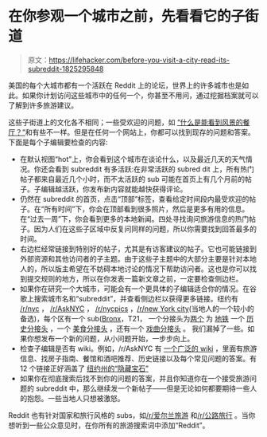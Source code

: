 # 在你参观一个城市之前，先看看它的子街道

> 原文：<https://lifehacker.com/before-you-visit-a-city-read-its-subreddit-1825295848>

美国的每个大城市都有一个活跃在 Reddit 上的论坛，世界上的许多城市也是如此。如果你计划访问这些城市中的任何一个，你甚至不用问，通过挖掘档案就可以了解到许多旅游建议。



这些子街道上的文化各不相同；一些受欢迎的问题，如 [“什么是能看到风景的餐厅？”](https://www.reddit.com/r/Dublin/comments/8a15pv/need_help_finding_a_restaurant_in_dublin/)和有些不一样。但是在任何一个网站上，你都可以找到现存的问题和答案。下面是每个子编辑要检查的内容:

*   在默认视图“hot”上，你会看到这个城市在谈论什么，以及最近几天的天气情况。你还会看到 subreddit 有多活跃:在非常活跃的 subred dit 上，所有热门帖子都来自最近几个小时，而不太活跃的 sub 可能在首页上有几个月前的帖子。子编辑越活跃，你发布新内容就能越快获得评论。
*   仍然在 subreddit 的首页，点击“顶部”标签，查看给定时间段内最受欢迎的帖子。在“所有时间”下，你会在顶部看到很多照片，然后是更多有用的信息。在“过去一周”下，你会看到更多的本地新闻。四处寻找询问旅游信息的热门帖子。因为人们在这些子区域中反复问同样的问题，所以你需要找到回答最多的时间。
*   右边栏经常链接到特别好的帖子，尤其是有访客建议的帖子。它也可能链接到外部资源和其他访问者的子主题。由于这些子主题中的大部分主要是针对本地人的，所以版主希望在不妨碍本地讨论的情况下帮助访问者。这也是你可以找到提交规则的地方，所以在你发表一篇新文章之前，一定要检查侧边栏。
*   如果你在研究一个大城市，可能会有一个更具体的子编辑适合你的情况。在谷歌上搜索城市名和“subreddit”，并查看侧边栏以获得更多链接。纽约有 [/r/nyc](https://www.reddit.com/r/nyc/) ， [/r/AskNYC](https://www.reddit.com/r/AskNYC/) ， [/r/nycpics](https://www.reddit.com/r/nycpics/) ，[/r/new York city](https://www.reddit.com/r/newyorkcity/)(当地人的一个较小的备选)，每个区有一个 sub([Bronx](https://www.reddit.com/r/bronx/)，T21， 一个分接头为[两个](https://www.reddit.com/r/nycrail/) 为 [地铁](https://www.reddit.com/r/Subways/) 一个 [历史分接头](https://www.reddit.com/r/nycHistory/) ，一个 [美食分接头](https://www.reddit.com/r/FoodNYC/) ，还有一个 [戏曲分接头](https://www.reddit.com/r/NYCopera/) 。 我们漏掉了一些。如果你想发布一个新的问题，从小问题开始，一步步向上。
*   检查子编辑是否有 wiki。例如，/r/AskNYC 有 [一个广泛的 wiki](https://www.reddit.com/r/AskNYC/wiki/index) ，里面有旅游信息、找房子指南、餐馆和酒吧推荐、历史链接以及每个常见问题的答案。有 12 个链接正好涵盖了 [纽约州的“隐藏宝石”](https://www.reddit.com/r/AskNYC/wiki/visitors#wiki_what_are_some_cool.2Funique.2Fnon-touristy.2Fhidden_gems.2Fout_of_the_way_places_to_check_out.3F)
*   如果你在彻底搜索后找不到你的问题的答案，并且你知道你在一个接受旅游问题的 subreddit 中，那么继续发一个新帖子——但是无论如何都要期待一些人的抱怨。一些当地人只想被激怒。

Reddit 也有针对国家和旅行风格的 subs，如[/r/爱尔兰旅游](https://www.reddit.com/r/irishtourism/) 和[/r/公路旅行](https://www.reddit.com/r/roadtrip/) 。当你想听到一些公众意见时，在你所有的旅游搜索词中添加“Reddit”。